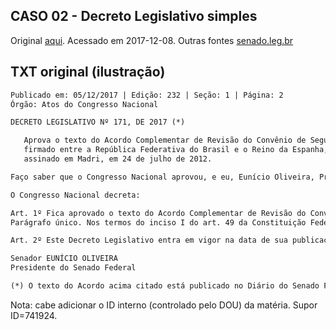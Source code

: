 ## CASO 02 - Decreto Legislativo simples

Original [aqui](http://portal.imprensanacional.gov.br/web/guest/consulta?p_p_id=101&p_p_lifecycle=0&p_p_state=maximized&p_p_mode=view&_101_struts_action=%2Fasset_publisher%2Fview_content&_101_returnToFullPageURL=http%3A%2F%2Fportal.imprensanacional.gov.br%2Fweb%2Fguest%2Fconsulta%3Fp_auth%3DKtfz04PA%26p_p_id%3D3%26p_p_lifecycle%3D1%26p_p_state%3Dnormal%26p_p_state_rcv%3D1&_101_assetEntryId=741928&_101_type=content&_101_groupId=68942&_101_urlTitle=decreto-legislativo-741924&_101_redirect=http%3A%2F%2Fportal.imprensanacional.gov.br%2Fweb%2Fguest%2Fconsulta%3Fp_p_id%3D3%26p_p_lifecycle%3D0%26p_p_state%3Dmaximized%26p_p_mode%3Dview%26_3_modifiedselection%3D1%26_3_keywords%3DDECRETO%2BLEGISLATIVO%2BN%25C2%25BA%2B173%26_3_modifieddayFrom%3D4%26_3_modifiedfrom%3D04%252F12%252F2017%26_3_modified%3D%255B20171204000000%2BTO%2B20171206235959%255D%26_3_groupId%3D0%26_3_modifiedto%3D06%252F12%252F2017%26_3_modifieddayTo%3D6%26_3_ddm_21040_pubName_pt_BR_sortable%3D%26_3_modifiedyearTo%3D2017%26_3_modifiedyearFrom%3D2017%26_3_modifiedmonthFrom%3D11%26_3_cur%3D1%26_3_struts_action%3D%252Fsearch%252Fsearch%26_3_modifiedmonthTo%3D11&inheritRedirect=true). Acessado em 2017-12-08. Outras fontes [senado.leg.br](http://legis.senado.leg.br/legislacao/ListaTextoSigen.action?norma=26308756&id=26308776&idBinario=26309012&mime=application/rtf)

## TXT original (ilustração)

```txt
Publicado em: 05/12/2017 | Edição: 232 | Seção: 1 | Página: 2
Órgão: Atos do Congresso Nacional

DECRETO LEGISLATIVO Nº 171, DE 2017 (*)

   Aprova o texto do Acordo Complementar de Revisão do Convênio de Seguridade Social
   firmado entre a República Federativa do Brasil e o Reino da Espanha,
   assinado em Madri, em 24 de julho de 2012.

Faço saber que o Congresso Nacional aprovou, e eu, Eunício Oliveira, Presidente do Senado Federal, nos termos do parágrafo único do art. 52 do Regimento Comum e do inciso XXVIII do art. 48 do Regimento Interno do Senado Federal, promulgo o seguinte

O Congresso Nacional decreta:

Art. 1º Fica aprovado o texto do Acordo Complementar de Revisão do Convênio de Seguridade Social firmado entre a República Federativa do Brasil e o Reino da Espanha, assinado em Madri, em 24 de julho de 2012.
Parágrafo único. Nos termos do inciso I do art. 49 da Constituição Federal, ficam sujeitos à aprovação do Congresso Nacional quaisquer atos que possam resultar em revisão do referido Acordo, bem como quaisquer ajustes complementares que acarretem encargos ou compromissos gravosos ao patrimônio nacional.

Art. 2º Este Decreto Legislativo entra em vigor na data de sua publicação.

Senador EUNÍCIO OLIVEIRA
Presidente do Senado Federal

(*) O texto do Acordo acima citado está publicado no Diário do Senado Federal de 17/10/2017.
```

Nota: cabe adicionar o ID interno (controlado pelo DOU) da matéria. Supor ID=741924.
